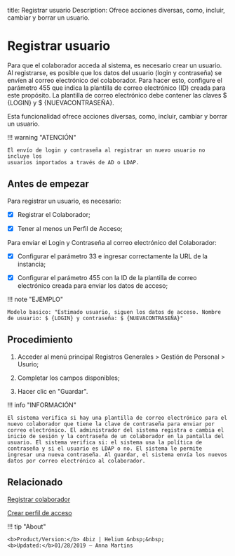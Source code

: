 title: Registrar usuario
Description: Ofrece acciones diversas, como, incluir, cambiar y borrar un usuario.
# Registrar usuario

Para que el colaborador acceda al sistema, es necesario crear un usuario. Al registrarse, es posible que los datos del usuario (login y contraseña) se envíen al correo electrónico del colaborador. Para hacer esto, configure el parámetro 455 que indica la plantilla de correo electrónico (ID) creada para este propósito. La plantilla de correo electrónico debe contener las claves $ {LOGIN} y $ {NUEVACONTRASEÑA}.

Esta funcionalidad ofrece acciones diversas, como, incluir, cambiar y borrar un
usuario.

!!! warning "ATENCIÓN"

    El envío de login y contraseña al registrar un nuevo usuario no incluye los 
    usuarios importados a través de AD o LDAP.

## Antes de empezar

Para registrar un usuario, es necesario:

- [X] Registrar el Colaborador;

- [X] Tener al menos un Perfil de Acceso;

Para enviar el Login y Contraseña al correo electrónico del Colaborador:

- [X] Configurar el parámetro 33 e ingresar correctamente la URL de la instancia;

- [X] Configurar el parámetro 455 con la ID de la plantilla de correo electrónico creada para enviar los datos de acceso;

!!! note "EJEMPLO"
    
    Modelo basico: "Estimado usuario, siguen los datos de acceso. Nombre de usuario: $ {LOGIN} y contraseña: $ {NUEVACONTRASEÑA}"

## Procedimiento

1.  Acceder al menú principal Registros Generales \> Gestión de Personal \> Usurio;

2.  Completar los campos disponibles;

3.  Hacer clic en "Guardar".

!!! info "INFORMACIÓN"
    
    El sistema verifica si hay una plantilla de correo electrónico para el nuevo colaborador que tiene la clave de contraseña para enviar por correo electrónico. El administrador del sistema registra o cambia el inicio de sesión y la contraseña de un colaborador en la pantalla del usuario. El sistema verifica si: el sistema usa la política de contraseña y si el usuario es LDAP o no. El sistema le permite ingresar una nueva contraseña. Al guardar, el sistema envía los nuevos datos por correo electrónico al colaborador.
    
Relacionado
-----------

[Registrar colaborador](/es-es/4biz-helium/initial-settings/access-settings/user/register-employee.html)

[Crear perfil de acceso](/es-es/4biz-helium/initial-settings/access-settings/profile/create-profile-access.html)

!!! tip "About"

    <b>Product/Version:</b> 4biz | Helium &nbsp;&nbsp;
    <b>Updated:</b>01/28/2019 – Anna Martins

